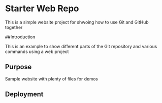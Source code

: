 # Starter Web Repo

This is a simple website project for shwoing how to use Git and GitHub together

##Introduction

This is an example to show different parts of the Git repository and various commands using a web project

## Purpose

Sample website with plenty of files for demos

## Deployment